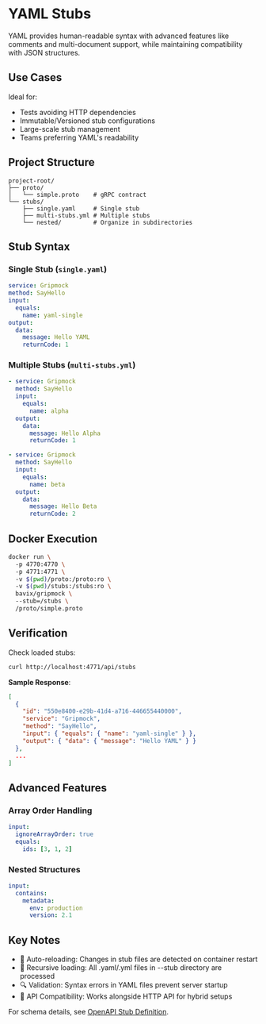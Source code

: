 # YAML Stubs

YAML provides human-readable syntax with advanced features like comments and multi-document support, while maintaining compatibility with JSON structures.

## Use Cases  
Ideal for:  
- Tests avoiding HTTP dependencies  
- Immutable/Versioned stub configurations  
- Large-scale stub management  
- Teams preferring YAML's readability  

## Project Structure  
```
project-root/  
├── proto/  
│   └── simple.proto    # gRPC contract  
└── stubs/  
    ├── single.yaml     # Single stub  
    ├── multi-stubs.yml # Multiple stubs  
    └── nested/         # Organize in subdirectories  
```

## Stub Syntax  

### Single Stub (`single.yaml`)  
```yaml  
service: Gripmock  
method: SayHello  
input:  
  equals:  
    name: yaml-single  
output:  
  data:  
    message: Hello YAML  
    returnCode: 1  
```  

### Multiple Stubs (`multi-stubs.yml`)  
```yaml  
- service: Gripmock  
  method: SayHello  
  input:  
    equals:  
      name: alpha  
  output:  
    data:  
      message: Hello Alpha  
      returnCode: 1  

- service: Gripmock  
  method: SayHello  
  input:  
    equals:  
      name: beta  
  output:  
    data:  
      message: Hello Beta  
      returnCode: 2  
```  

## Docker Execution  
```bash  
docker run \  
  -p 4770:4770 \  
  -p 4771:4771 \  
  -v $(pwd)/proto:/proto:ro \  
  -v $(pwd)/stubs:/stubs:ro \  
  bavix/gripmock \  
  --stub=/stubs \  
  /proto/simple.proto  
```  

## Verification  
Check loaded stubs:  
```bash  
curl http://localhost:4771/api/stubs  
```  

**Sample Response**:  
```json  
[
  {
    "id": "550e8400-e29b-41d4-a716-446655440000",
    "service": "Gripmock",
    "method": "SayHello",
    "input": { "equals": { "name": "yaml-single" } },
    "output": { "data": { "message": "Hello YAML" } }
  },
  ...
]
```  

## Advanced Features  

### Array Order Handling  
```yaml  
input:  
  ignoreArrayOrder: true  
  equals:  
    ids: [3, 1, 2]  
```  

### Nested Structures  
```yaml  
input:  
  contains:  
    metadata:  
      env: production  
      version: 2.1  
```  

## Key Notes  
- 🔄 Auto-reloading: Changes in stub files are detected on container restart  
- 📁 Recursive loading: All .yaml/.yml files in --stub directory are processed  
- 🔍 Validation: Syntax errors in YAML files prevent server startup  
- 🔄 API Compatibility: Works alongside HTTP API for hybrid setups  

For schema details, see [OpenAPI Stub Definition](https://bavix.github.io/gripmock-openapi/).  

